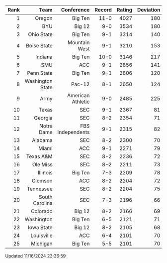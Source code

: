 | Rank  | Team                 | Conference           | Record   | Rating | Deviation |
| ---:  | ---:                 | ---:                 | ---:     | ---:   | ---:      |
| 1     | Oregon               | Big Ten              | 11-0     | 4027   | 180       |
| 2     | BYU                  | Big 12               | 9-0      | 3534   | 180       |
| 3     | Ohio State           | Big Ten              | 9-1      | 3314   | 140       |
| 4     | Boise State          | Mountain West        | 9-1      | 3210   | 153       |
| 5     | Indiana              | Big Ten              | 10-0     | 3146   | 217       |
| 6     | SMU                  | ACC                  | 9-1      | 2856   | 141       |
| 7     | Penn State           | Big Ten              | 9-1      | 2806   | 120       |
| 8     | Washington State     | Pac-12               | 8-1      | 2650   | 124       |
| 9     | Army                 | American Athletic    | 9-0      | 2485   | 225       |
| 10    | Texas                | SEC                  | 9-1      | 2367   | 81        |
| 11    | Georgia              | SEC                  | 8-2      | 2354   | 71        |
| 12    | Notre Dame           | FBS Independents     | 9-1      | 2315   | 82        |
| 13    | Alabama              | SEC                  | 8-2      | 2300   | 70        |
| 14    | Miami                | ACC                  | 9-1      | 2271   | 79        |
| 15    | Texas A&M            | SEC                  | 8-2      | 2236   | 72        |
| 16    | Ole Miss             | SEC                  | 8-2      | 2211   | 73        |
| 17    | Illinois             | Big Ten              | 7-3      | 2209   | 78        |
| 18    | Clemson              | ACC                  | 8-2      | 2204   | 72        |
| 19    | Tennessee            | SEC                  | 8-2      | 2204   | 75        |
| 20    | South Carolina       | SEC                  | 7-3      | 2196   | 66        |
| 21    | Colorado             | Big 12               | 8-2      | 2166   | 69        |
| 22    | Washington           | Big Ten              | 6-5      | 2121   | 71        |
| 23    | Iowa State           | Big 12               | 8-2      | 2105   | 68        |
| 24    | Louisville           | ACC                  | 6-4      | 2101   | 70        |
| 25    | Michigan             | Big Ten              | 5-5      | 2101   | 70        |

Updated 11/16/2024 23:36:59
